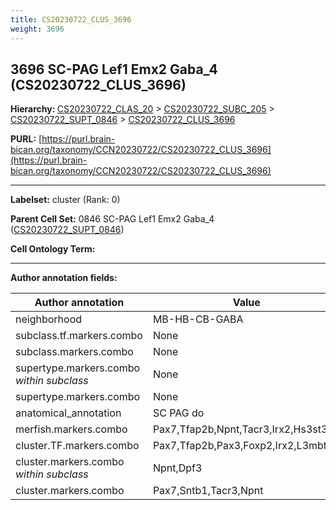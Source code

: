 ```yaml
---
title: CS20230722_CLUS_3696
weight: 3696
---
```

## 3696 SC-PAG Lef1 Emx2 Gaba_4 (CS20230722_CLUS_3696)
<b>Hierarchy: </b>
[CS20230722_CLAS_20](../CS20230722_CLAS_20) >
[CS20230722_SUBC_205](../CS20230722_SUBC_205) >
[CS20230722_SUPT_0846](../CS20230722_SUPT_0846) >
[CS20230722_CLUS_3696](../CS20230722_CLUS_3696)

**PURL:** [https://purl.brain-bican.org/taxonomy/CCN20230722/CS20230722_CLUS_3696](https://purl.brain-bican.org/taxonomy/CCN20230722/CS20230722_CLUS_3696)

---


**Labelset:** cluster (Rank: 0)

**Parent Cell Set:** 0846 SC-PAG Lef1 Emx2 Gaba_4 ([CS20230722_SUPT_0846](../CS20230722_SUPT_0846))



**Cell Ontology Term:** 

[MARKER GENES.]: #


---

[TRANSFERRED ANNOTATIONS.]: #


[AUTHOR ANNOTATION FIELDS.]: #


**Author annotation fields:**

| Author annotation | Value |
|-------------------|-------|
|neighborhood|MB-HB-CB-GABA|
|subclass.tf.markers.combo|None|
|subclass.markers.combo|None|
|supertype.markers.combo _within subclass_|None|
|supertype.markers.combo|None|
|anatomical_annotation|SC PAG do|
|merfish.markers.combo|Pax7,Tfap2b,Npnt,Tacr3,Irx2,Hs3st3b1|
|cluster.TF.markers.combo|Pax7,Tfap2b,Pax3,Foxp2,Irx2,L3mbtl4|
|cluster.markers.combo _within subclass_|Npnt,Dpf3|
|cluster.markers.combo|Pax7,Sntb1,Tacr3,Npnt|
